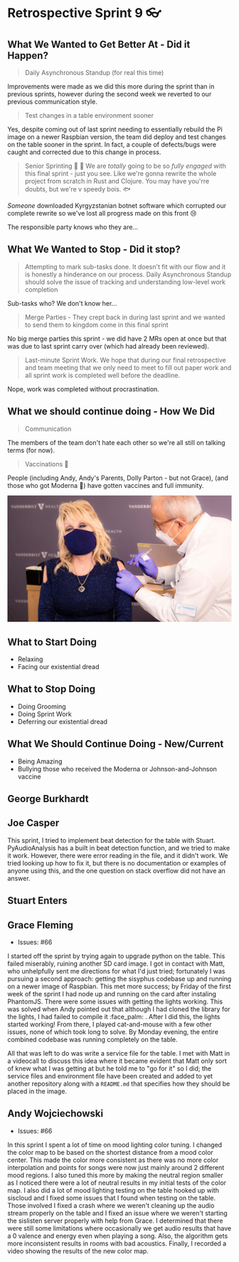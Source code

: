 # Retrospective Sprint 9 :eyeglasses: 


## What We Wanted to Get Better At - Did it Happen?
> Daily Asynchronous Standup (for real this time)

Improvements were made as we did this more during the sprint than in previous sprints, however during the second week we reverted to our previous communication style.

> Test changes in a table environment sooner

Yes, despite coming out of last sprint needing to essentially rebuild the Pi image on a newer Raspbian version, the team did deploy and test changes on the table sooner in the sprint. In fact, a couple of defects/bugs were caught and corrected due to this change in process.

> Senior Sprinting :checkered_flag: :runner:  We are _totally_ going to be so _fully engaged_ with this final sprint - just you see. Like we're gonna rewrite the whole project from scratch in Rust and Clojure. You may have you'rre doubts, but we're v speedy bois. :fish:

_Someone_ downloaded Kyrgyzstanian botnet software which corrupted our complete rewrite so we've lost all progress made on this front :cry:

The responsible party knows who they are...

## What We Wanted to Stop - Did it stop?
> Attempting to mark sub-tasks done. It doesn't fit with our flow and it is honestly a hinderance on our process. Daily Asynchronous Standup should solve the issue of tracking and understanding low-level work completion

Sub-tasks who? We don't know her...

> Merge Parties - They crept back in during last sprint and we wanted to send them to kingdom come in this final sprint

No big merge parties this sprint - we did have 2 MRs open at once but that was due to last sprint carry over (which had already been reviewed).

> Last-minute Sprint Work. We hope that during our final retrospective and team meeting that we only need to meet to fill out paper work and all sprint work is completed well before the deadline.

Nope, work was completed without procrastination.

## What we should continue doing - How We Did
>  Communication

The members of the team don't hate each other so we're all still on talking terms (for now).

> Vaccinations :syringe:

People (including Andy, Andy's Parents, Dolly Parton - but not Grace), (and those who got Moderna :nauseated_face:) have gotten vaccines and full immunity.

![image](uploads/df56be974a5a518d14f978f5d4212a01/image.png)

## What to Start Doing
* Relaxing
* Facing our existential dread

## What to Stop Doing
* Doing Grooming
* Doing Sprint Work
* Deferring our existential dread

## What We Should Continue Doing - New/Current
* Being Amazing
* Bullying those who received the Moderna or Johnson-and-Johnson vaccine


## George Burkhardt

## Joe Casper

This sprint, I tried to implement beat detection for the table with Stuart. PyAudioAnalysis has a built in beat detection function, and we tried to make it work. However, there were error reading in the file, and it didn't work. We tried looking up how to fix it, but there is no documentation or examples of anyone using this, and the one question on stack overflow did not have an answer.


## Stuart Enters



## Grace Fleming
* Issues: #66

I started off the sprint by trying again to upgrade python on the table. This failed miserably, ruining another SD card image. I got in contact with Matt, who unhelpfully sent me directions for what I'd just tried; fortunately I was pursuing a second approach: getting the sisyphus codebase up and running on a newer image of Raspbian. This met more success; by Friday of the first week of the sprint I had node up and running on the card after instaling PhantomJS. There were some issues with getting the lights working. This was solved when Andy pointed out that although I had cloned the library for the lights, I had failed to compile it :face_palm: . After I did this, the lights started working! From there, I played cat-and-mouse with a few other issues, none of which took long to solve. By Monday evening, the entire combined codebase was running completely on the table.

All that was left to do was write a service file for the table. I met with Matt in a videocall to discuss this idea where it became evident that Matt only sort of knew what I was getting at but he told me to "go for it" so I did; the service files and environment file have been created and added to yet another repository along with a `README.md` that specifies how they should be placed in the image.

## Andy Wojciechowski
* Issues: #66

In this sprint I spent a lot of time on mood lighting color tuning. I changed the color map to be based on the shortest distance from a mood color center. This made the color more consistent as there was no more color interpolation and points for songs were now just mainly around 2 different mood regions. I also tuned this more by making the neutral region smaller as I noticed there were a lot of neutral results in my initial tests of the color map. I also did a lot of mood lighting testing on the table hooked up with siscloud and I fixed some issues that I found when testing on the table. Those involved I fixed a crash where we weren't cleaning up the audio stream properly on the table and I fixed an issue where we weren't starting the sislisten server properly with help from Grace. I determined that there were still some limitations where occasionally we get audio results that have a 0 valence and energy even when playing a song. Also, the algorithm gets more inconsistent results in rooms with bad acoustics. Finally, I recorded a video showing the results of the new color map.